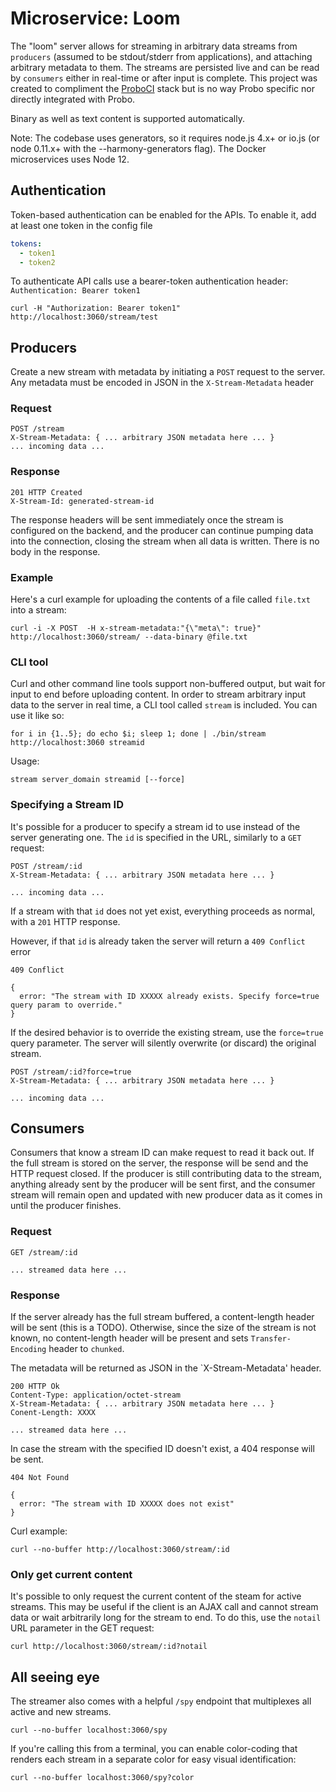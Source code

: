 # Microservice: Loom

The "loom" server allows for streaming in arbitrary data streams from `producers` (assumed to be stdout/stderr from applications), and attaching arbitrary metadata to them. The streams are persisted live and can be read by `consumers` either in real-time or after input is complete. This project was created to compliment the [ProboCI](http://probo.ci) stack but is no way Probo specific nor directly integrated with Probo.

Binary as well as text content is supported automatically.

Note: The codebase uses generators, so it requires node.js 4.x+ or io.js (or node 0.11.x+ with the --harmony-generators flag). The Docker microservices uses Node 12.

## Authentication

Token-based authentication can be enabled for the APIs. To enable it, add at least one token in the config file

```yaml
tokens:
  - token1
  - token2
```

To authenticate API calls use a bearer-token authentication header: `Authentication: Bearer token1`

```
curl -H "Authorization: Bearer token1" http://localhost:3060/stream/test
```

## Producers

Create a new stream with metadata by initiating a `POST` request to the server. Any metadata must be encoded in JSON in the `X-Stream-Metadata` header

### Request

```
POST /stream
X-Stream-Metadata: { ... arbitrary JSON metadata here ... }
... incoming data ...
```

### Response

```
201 HTTP Created
X-Stream-Id: generated-stream-id
```

The response headers will be sent immediately once the stream is configured on the backend, and the producer can continue pumping data into the connection, closing the stream when all data is written. There is no body in the response.

### Example
Here's a curl example for uploading the contents of a file called `file.txt` into a stream:

```
curl -i -X POST  -H x-stream-metadata:"{\"meta\": true}" http://localhost:3060/stream/ --data-binary @file.txt
```

### CLI tool

Curl and other command line tools support non-buffered output, but wait for input to end before uploading content. In order to stream arbitrary input data to the server in real time, a CLI tool called `stream` is included. You can use it like so:

```
for i in {1..5}; do echo $i; sleep 1; done | ./bin/stream http://localhost:3060 streamid
```

Usage:
```
stream server_domain streamid [--force]
```


### Specifying a Stream ID

It's possible for a producer to specify a stream id to use instead of the server generating one. The `id` is specified in the URL, similarly to a `GET` request:

```
POST /stream/:id
X-Stream-Metadata: { ... arbitrary JSON metadata here ... }

... incoming data ...
```

If a stream with that `id` does not yet exist, everything proceeds as normal, with a `201` HTTP response.

However, if that `id` is already taken the server will return a `409 Conflict` error

```
409 Conflict

{
  error: "The stream with ID XXXXX already exists. Specify force=true query param to override."
}
```

If the desired behavior is to override the existing stream, use  the `force=true` query parameter. The server will silently overwrite (or discard) the original stream.

```
POST /stream/:id?force=true
X-Stream-Metadata: { ... arbitrary JSON metadata here ... }

... incoming data ...
```

## Consumers

Consumers that know a stream ID can make request to read it back out. If the full stream is stored on the server, the response will be send and the HTTP request closed. If the producer is still contributing data to the stream, anything already sent by the producer will be sent first, and the consumer stream will remain open and updated with new producer data as it comes in until the producer finishes.

### Request
```
GET /stream/:id

... streamed data here ...
```

### Response

If the server already has the full stream buffered, a content-length header will be sent (this is a TODO). Otherwise, since the size of the stream is not known, no content-length header will be present and sets `Transfer-Encoding` header to `chunked`.

The metadata will be returned as JSON in the `X-Stream-Metadata' header.

```
200 HTTP Ok
Content-Type: application/octet-stream
X-Stream-Metadata: { ... arbitrary JSON metadata here ... }
Conent-Length: XXXX

... streamed data here ...
```

In case the stream with the specified ID doesn't exist, a 404 response will be sent.

```
404 Not Found

{
  error: "The stream with ID XXXXX does not exist"
}
```

Curl example:

```
curl --no-buffer http://localhost:3060/stream/:id
```

### Only get current content

It's possible to only request the current content of the steam for active streams. This may be useful if the client is an AJAX call and cannot stream data or wait arbitrarily long for the stream to end. To do this, use the `notail` URL parameter in the GET request:

```
curl http://localhost:3060/stream/:id?notail
```

## All seeing eye

The streamer also comes with a helpful `/spy` endpoint that multiplexes all active and new streams.

```
curl --no-buffer localhost:3060/spy
```

If you're calling this from a terminal, you can enable color-coding that renders each stream in a separate color for easy visual identification:

```
curl --no-buffer localhost:3060/spy?color
```
